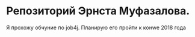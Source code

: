 # Репозиторий Эрнста Муфазалова.

Я прохожу обчуние по job4j. Планирую его пройти к конwe 2018 года
